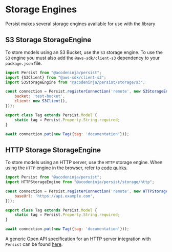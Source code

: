 # Storage Engines

Persist makes several storage engines available for use with the library

## S3 Storage StorageEngine

To store models using an S3 Bucket, use the `S3` storage engine. To use the `S3` engine you must also add the `@aws-sdk/client-s3` dependency to your `package.json` file.

```javascript
import Persist from "@acodeninja/persist";
import {S3Client} from "@aws-sdk/client-s3";
import S3StorageEngine from "@acodeninja/persist/storage/s3";

const connection = Persist.registerConnection('remote', new S3StorageEngine({
    bucket: 'test-bucket',
    client: new S3Client(),
}));

export class Tag extends Persist.Model {
    static tag = Persist.Property.String.required;
}

await connection.put(new Tag({tag: 'documentation'}));
```

## HTTP Storage StorageEngine

To store models using an HTTP server, use the `HTTP` storage engine. When using the `HTTP` engine in the browser, refer to [code quirks](./code-quirks.md#using-http-engine-in-browser).

```javascript
import Persist from "@acodeninja/persist";
import HTTPStorageEngine from "@acodeninja/persist/storage/http";

const connection = Persist.registerConnection('remote', new HTTPStorageEngine({
    baseUrl: 'https://api.example.com',
}));

export class Tag extends Persist.Model {
    static tag = Persist.Property.String.required;
}

await connection.put(new Tag({tag: 'documentation'}));
```

A generic Open API specification for an HTTP server integration with `Persist` can be found [here](./http.openapi.yml).
